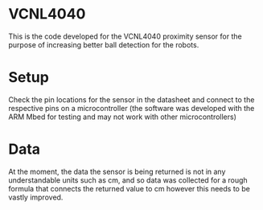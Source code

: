 # VCNL4040
This is the code developed for the VCNL4040 proximity sensor for the purpose of increasing better ball detection for the robots.

# Setup
Check the pin locations for the sensor in the datasheet and connect to the respective pins on a microcontroller (the software was developed with the ARM Mbed for testing and may not work with other microcontrollers)

# Data
At the moment, the data the sensor is being returned is not in any understandable units such as cm, and so data was collected for a rough formula that connects the returned value to cm however this needs to be vastly improved.
